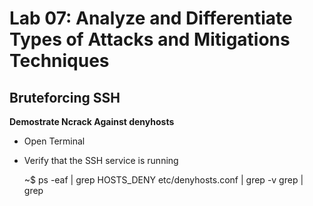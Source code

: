 # **Lab 07:** Analyze and Differentiate Types of Attacks and Mitigations Techniques

## **Bruteforcing SSH**

**Demostrate Ncrack Against denyhosts**
- Open Terminal
- Verify that the SSH service is running

    ~$ ps -eaf | grep HOSTS_DENY etc/denyhosts.conf | grep -v grep | grep 

